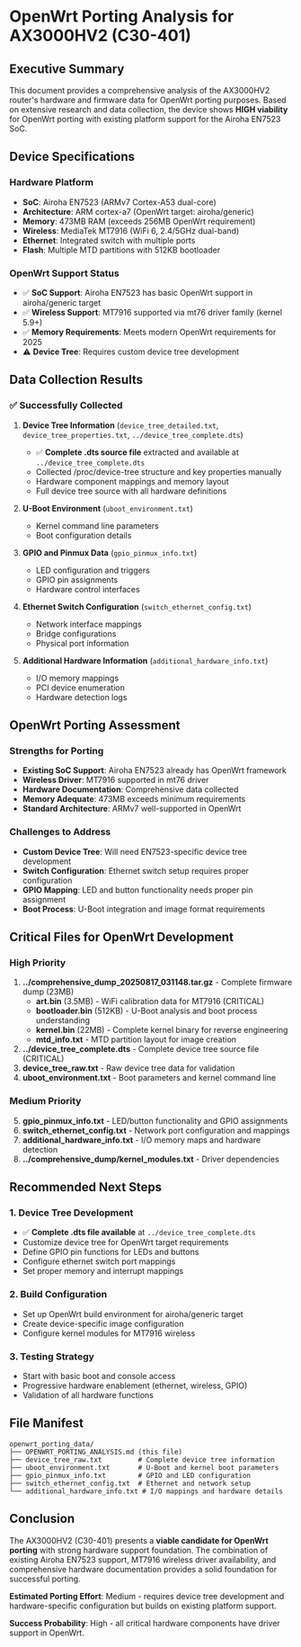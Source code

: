# OpenWrt Porting Analysis for AX3000HV2 (C30-401)

## Executive Summary

This document provides a comprehensive analysis of the AX3000HV2 router's hardware and firmware data for OpenWrt porting purposes. Based on extensive research and data collection, the device shows **HIGH viability** for OpenWrt porting with existing platform support for the Airoha EN7523 SoC.

## Device Specifications

### Hardware Platform
- **SoC**: Airoha EN7523 (ARMv7 Cortex-A53 dual-core)
- **Architecture**: ARM cortex-a7 (OpenWrt target: airoha/generic)
- **Memory**: 473MB RAM (exceeds 256MB OpenWrt requirement)
- **Wireless**: MediaTek MT7916 (WiFi 6, 2.4/5GHz dual-band)
- **Ethernet**: Integrated switch with multiple ports
- **Flash**: Multiple MTD partitions with 512KB bootloader

### OpenWrt Support Status
- ✅ **SoC Support**: Airoha EN7523 has basic OpenWrt support in airoha/generic target
- ✅ **Wireless Support**: MT7916 supported via mt76 driver family (kernel 5.9+)
- ✅ **Memory Requirements**: Meets modern OpenWrt requirements for 2025
- ⚠️ **Device Tree**: Requires custom device tree development

## Data Collection Results

### ✅ Successfully Collected
1. **Device Tree Information** (`device_tree_detailed.txt`, `device_tree_properties.txt`, `../device_tree_complete.dts`)
   - ✅ **Complete .dts source file** extracted and available at `../device_tree_complete.dts`
   - Collected /proc/device-tree structure and key properties manually
   - Hardware component mappings and memory layout
   - Full device tree source with all hardware definitions

2. **U-Boot Environment** (`uboot_environment.txt`)
   - Kernel command line parameters
   - Boot configuration details

3. **GPIO and Pinmux Data** (`gpio_pinmux_info.txt`)
   - LED configuration and triggers
   - GPIO pin assignments
   - Hardware control interfaces

4. **Ethernet Switch Configuration** (`switch_ethernet_config.txt`)
   - Network interface mappings
   - Bridge configurations
   - Physical port information

5. **Additional Hardware Information** (`additional_hardware_info.txt`)
   - I/O memory mappings
   - PCI device enumeration
   - Hardware detection logs

## OpenWrt Porting Assessment

### Strengths for Porting
- **Existing SoC Support**: Airoha EN7523 already has OpenWrt framework
- **Wireless Driver**: MT7916 supported in mt76 driver
- **Hardware Documentation**: Comprehensive data collected
- **Memory Adequate**: 473MB exceeds minimum requirements
- **Standard Architecture**: ARMv7 well-supported in OpenWrt

### Challenges to Address
- **Custom Device Tree**: Will need EN7523-specific device tree development
- **Switch Configuration**: Ethernet switch setup requires proper configuration
- **GPIO Mapping**: LED and button functionality needs proper pin assignment
- **Boot Process**: U-Boot integration and image format requirements

## Critical Files for OpenWrt Development

### High Priority
1. **../comprehensive_dump_20250817_031148.tar.gz** - Complete firmware dump (23MB)
   - **art.bin** (3.5MB) - WiFi calibration data for MT7916 (CRITICAL)
   - **bootloader.bin** (512KB) - U-Boot analysis and boot process understanding
   - **kernel.bin** (22MB) - Complete kernel binary for reverse engineering
   - **mtd_info.txt** - MTD partition layout for image creation
2. **../device_tree_complete.dts** - Complete device tree source file (CRITICAL)
3. **device_tree_raw.txt** - Raw device tree data for validation
4. **uboot_environment.txt** - Boot parameters and kernel command line

### Medium Priority
5. **gpio_pinmux_info.txt** - LED/button functionality and GPIO assignments
6. **switch_ethernet_config.txt** - Network port configuration and mappings
7. **additional_hardware_info.txt** - I/O memory maps and hardware detection
8. **../comprehensive_dump/kernel_modules.txt** - Driver dependencies

## Recommended Next Steps

### 1. Device Tree Development
- ✅ **Complete .dts file available** at `../device_tree_complete.dts`
- Customize device tree for OpenWrt target requirements
- Define GPIO pin functions for LEDs and buttons
- Configure ethernet switch port mappings
- Set proper memory and interrupt mappings

### 2. Build Configuration
- Set up OpenWrt build environment for airoha/generic target
- Create device-specific image configuration
- Configure kernel modules for MT7916 wireless

### 3. Testing Strategy
- Start with basic boot and console access
- Progressive hardware enablement (ethernet, wireless, GPIO)
- Validation of all hardware functions

## File Manifest

```
openwrt_porting_data/
├── OPENWRT_PORTING_ANALYSIS.md (this file)
├── device_tree_raw.txt         # Complete device tree information
├── uboot_environment.txt       # U-Boot and kernel boot parameters
├── gpio_pinmux_info.txt        # GPIO and LED configuration
├── switch_ethernet_config.txt  # Ethernet and network setup
└── additional_hardware_info.txt # I/O mappings and hardware details
```

## Conclusion

The AX3000HV2 (C30-401) presents a **viable candidate for OpenWrt porting** with strong hardware support foundation. The combination of existing Airoha EN7523 support, MT7916 wireless driver availability, and comprehensive hardware documentation provides a solid foundation for successful porting.

**Estimated Porting Effort**: Medium - requires device tree development and hardware-specific configuration but builds on existing platform support.

**Success Probability**: High - all critical hardware components have driver support in OpenWrt.